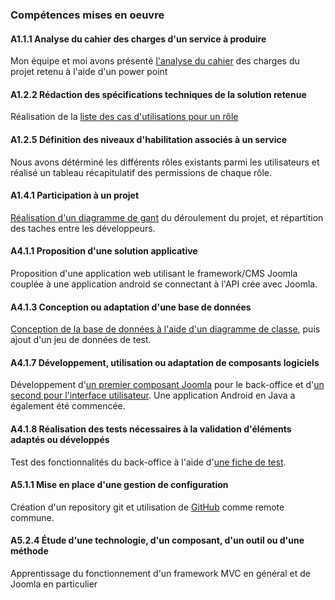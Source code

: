 ### Compétences mises en oeuvre

#### A1.1.1 Analyse du cahier des charges d'un service à produire

Mon équipe et moi avons présenté [l'analyse du cahier](https://drive.google.com/file/d/1lk6iccbUkmph23trkxGukcO0dYMivGUb/view?usp=sharing) des charges du projet
retenu à l'aide d'un power point

#### A1.2.2 Rédaction des spécifications techniques de la solution retenue

Réalisation de la [liste des cas d'utilisations pour un rôle](https://www.dropbox.com/s/wwbdayw2kgrwdr1/Diagramme%20cas%20d%E2%80%99utilisation%20ARVIE%20Nicolas%20Maxime.pptx?dl=0)

#### A1.2.5 Définition des niveaux d'habilitation associés à un service

Nous avons détérminé les différents rôles existants parmi les utilisateurs et
réalisé un tableau récapitulatif des permissions de chaque rôle.

#### A1.4.1 Participation à un projet

[Réalisation d'un diagramme de gant](https://drive.google.com/file/d/10u6FUuDG4DKMl5JYMLb6GnQEAyEoy5B0/view?usp=sharing) du déroulement du projet, et répartition
des taches entre les développeurs.

#### A4.1.1 Proposition d'une solution applicative

Proposition d'une application web utilisant le framework/CMS Joomla couplée
à une application android se connectant à l'API crée avec Joomla.

#### A4.1.3 Conception ou adaptation d'une base de données

[Conception de la base de données à l'aide d'un diagramme de classe](https://drive.google.com/file/d/1TGnjcpchtKyMiIzhTyqXSLNFlXDV215S/view?usp=sharing), puis
ajout d'un jeu de données de test.

#### A4.1.7 Développement, utilisation ou adaptation de composants logiciels

Développement d'[un premier composant Joomla](https://github.com/deromeem/ArVie362/tree/master/administrator/components/com_arvie) pour le back-office et d'[un second pour l'interface utilisateur](https://github.com/deromeem/ArVie362/tree/master/components/com_arvie).
Une application Android en Java a également été commencée.

#### A4.1.8 Réalisation des tests nécessaires à la validation d'éléments adaptés ou développés

Test des fonctionnalités du back-office à l'aide d'[une fiche de test](https://drive.google.com/file/d/1lUU387OWlBV6abTVKLwZhX_GmKWaUo8F/view?usp=sharing).

#### A5.1.1 Mise en place d'une gestion de configuration

Création d'un repository git et utilisation de [GitHub](https://github.com/deromeem/ArVie362) comme remote commune.

#### A5.2.4 Étude d'une technologie, d'un composant, d'un outil ou d'une méthode

Apprentissage du fonctionnement d'un framework MVC en général et de Joomla
en particulier